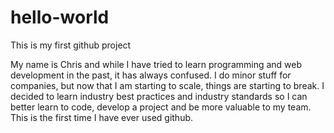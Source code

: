# hello-world
This is my first github project

My name is Chris and while I have tried to learn programming and web development in the past, it has always confused. I do minor stuff for companies, but now that I am starting to scale, things are starting to break. I decided to learn industry best practices and industry standards so I can better learn to code, develop a project and be more valuable to my team. This is the first time I have ever used github.
